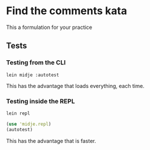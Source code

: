 # Find the comments kata

This a formulation for your practice

## Tests

### Testing from the CLI

``lein midje :autotest``

This has the advantage that loads everything, each time.

### Testing inside the REPL

```bash
lein repl
```

```clojure
(use 'midje.repl)
(autotest)
```

This has the advantage that is faster.